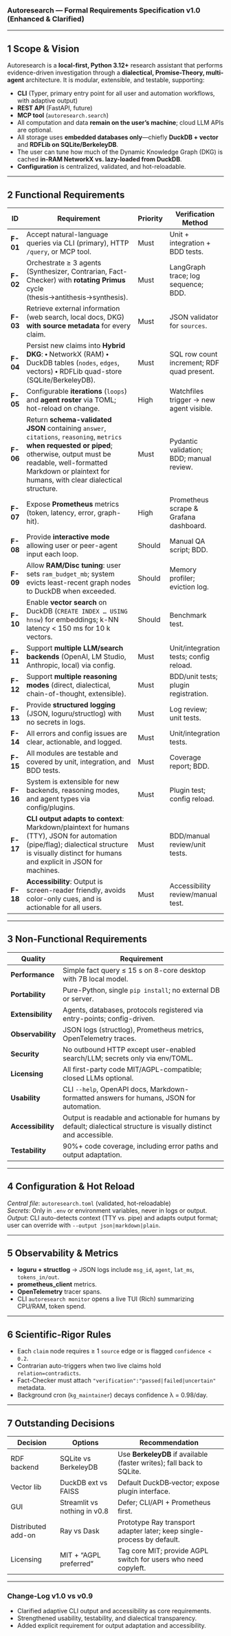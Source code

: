 ### Autoresearch — **Formal Requirements Specification v1.0 (Enhanced & Clarified)**

---

## 1  Scope & Vision

Autoresearch is a **local-first, Python 3.12+** research assistant that performs evidence-driven investigation through a **dialectical, Promise-Theory, multi-agent** architecture. It is modular, extensible, and testable, supporting:

* **CLI** (Typer, primary entry point for all user and automation workflows, with adaptive output)
* **REST API** (FastAPI, future)
* **MCP tool** (`autoresearch.search`)
* All computation and data **remain on the user’s machine**; cloud LLM APIs are optional.
* All storage uses **embedded databases only**—chiefly **DuckDB + vector** and **RDFLib on SQLite/BerkeleyDB**.
* The user can tune how much of the Dynamic Knowledge Graph (DKG) is cached **in-RAM NetworkX vs. lazy-loaded from DuckDB**.
* **Configuration** is centralized, validated, and hot-reloadable.

---

## 2  Functional Requirements

| ID       | Requirement                                                                                                                                      | Priority | Verification Method                        |
| -------- | ------------------------------------------------------------------------------------------------------------------------------------------------ | -------- | ------------------------------------------ |
| **F-01** | Accept natural-language queries via CLI (primary), HTTP `/query`, or MCP tool.                                                                   | Must     | Unit + integration + BDD tests.            |
| **F-02** | Orchestrate ≥ 3 agents (Synthesizer, Contrarian, Fact-Checker) with **rotating Primus** cycle (thesis→antithesis→synthesis).                     | Must     | LangGraph trace; log sequence; BDD.        |
| **F-03** | Retrieve external information (web search, local docs, DKG) **with source metadata** for every claim.                                            | Must     | JSON validator for `sources`.              |
| **F-04** | Persist new claims into **Hybrid DKG**:  ⬩ NetworkX (RAM)  ⬩ DuckDB tables (`nodes`, `edges`, vectors)  ⬩ RDFLib quad-store (SQLite/BerkeleyDB). | Must     | SQL row count increment; RDF quad present. |
| **F-05** | Configurable **iterations** (`loops`) and **agent roster** via TOML; hot-reload on change.                                                       | High     | Watchfiles trigger → new agent visible.    |
| **F-06** | Return **schema-validated JSON** containing `answer`, `citations`, `reasoning`, `metrics` **when requested or piped**; otherwise, output must be readable, well-formatted Markdown or plaintext for humans, with clear dialectical structure. | Must     | Pydantic validation; BDD; manual review.   |
| **F-07** | Expose **Prometheus** metrics (token, latency, error, graph-hit).                                          | High     | Prometheus scrape & Grafana dashboard.     |
| **F-08** | Provide **interactive mode** allowing user or peer-agent input each loop.                                                                        | Should   | Manual QA script; BDD.                     |
| **F-09** | Allow **RAM/Disc tuning**: user sets `ram_budget_mb`; system evicts least-recent graph nodes to DuckDB when exceeded.                            | Should   | Memory profiler; eviction log.             |
| **F-10** | Enable **vector search** on DuckDB (`CREATE INDEX … USING hnsw`) for embeddings; k-NN latency < 150 ms for 10 k vectors.                         | Should   | Benchmark test.                            |
| **F-11** | Support **multiple LLM/search backends** (OpenAI, LM Studio, Anthropic, local) via config.                                                       | Must     | Unit/integration tests; config reload.     |
| **F-12** | Support **multiple reasoning modes** (direct, dialectical, chain-of-thought, extensible).                                                        | Must     | BDD/unit tests; plugin registration.       |
| **F-13** | Provide **structured logging** (JSON, loguru/structlog) with no secrets in logs.                                                                 | Must     | Log review; unit tests.                    |
| **F-14** | All errors and config issues are clear, actionable, and logged.                                                                                  | Must     | Unit/integration tests.                    |
| **F-15** | All modules are testable and covered by unit, integration, and BDD tests.                                                                       | Must     | Coverage report; BDD.                      |
| **F-16** | System is extensible for new backends, reasoning modes, and agent types via config/plugins.                                                      | Must     | Plugin test; config reload.                |
| **F-17** | **CLI output adapts to context**: Markdown/plaintext for humans (TTY), JSON for automation (pipe/flag); dialectical structure is visually distinct for humans and explicit in JSON for machines. | Must | BDD/manual review/unit tests.              |
| **F-18** | **Accessibility**: Output is screen-reader friendly, avoids color-only cues, and is actionable for all users.                                    | Must     | Accessibility review/manual test.          |

---

## 3  Non-Functional Requirements

| Quality           | Requirement                                                                 |
| ----------------- | --------------------------------------------------------------------------- |
| **Performance**   | Simple fact query ≤ 15 s on 8-core desktop with 7B local model.             |
| **Portability**   | Pure-Python, single `pip install`; no external DB or server.                |
| **Extensibility** | Agents, databases, protocols registered via entry-points; config-driven.    |
| **Observability** | JSON logs (structlog), Prometheus metrics, OpenTelemetry traces.            |
| **Security**      | No outbound HTTP except user-enabled search/LLM; secrets only via env/TOML. |
| **Licensing**     | All first-party code MIT/AGPL-compatible; closed LLMs optional.             |
| **Usability**     | CLI `--help`, OpenAPI docs, Markdown-formatted answers for humans, JSON for automation. |
| **Accessibility** | Output is readable and actionable for humans by default; dialectical structure is visually distinct and accessible. |
| **Testability**   | 90%+ code coverage, including error paths and output adaptation.             |

---

## 4  Configuration & Hot Reload

*Central file*: `autoresearch.toml` (validated, hot-reloadable)  
*Secrets*: Only in `.env` or environment variables, never in logs or output.  
*Output*: CLI auto-detects context (TTY vs. pipe) and adapts output format; user can override with `--output json|markdown|plain`.

---

## 5  Observability & Metrics

* **loguru + structlog** → JSON logs include `msg_id`, `agent`, `lat_ms`, `tokens_in/out`.
* **prometheus_client** metrics.
* **OpenTelemetry** tracer spans.
* CLI `autoresearch monitor` opens a live TUI (Rich) summarizing CPU/RAM, token spend.

---

## 6  Scientific-Rigor Rules

* Each `claim` node requires ≥ 1 `source` edge or is flagged `confidence < 0.2`.
* Contrarian auto-triggers when two live claims hold `relation=contradicts`.
* Fact-Checker must attach `"verification":"passed|failed|uncertain"` metadata.
* Background cron (`kg_maintainer`) decays confidence λ = 0.98/day.

---

## 7  Outstanding Decisions

| Decision           | Options                      | Recommendation                                                         |
| ------------------ | ---------------------------- | ---------------------------------------------------------------------- |
| RDF backend        | SQLite vs BerkeleyDB         | Use **BerkeleyDB** if available (faster writes); fall back to SQLite.  |
| Vector lib         | DuckDB ext vs FAISS          | Default DuckDB‐vector; expose plugin interface.                        |
| GUI                | Streamlit vs nothing in v0.8 | Defer; CLI/API + Prometheus first.                                     |
| Distributed add-on | Ray vs Dask                  | Prototype Ray transport adapter later; keep single-process by default. |
| Licensing          | MIT + “AGPL preferred”       | Tag core MIT; provide AGPL switch for users who need copyleft.         |

---

### Change-Log v1.0 vs v0.9

* Clarified adaptive CLI output and accessibility as core requirements.
* Strengthened usability, testability, and dialectical transparency.
* Added explicit requirement for output adaptation and accessibility.
